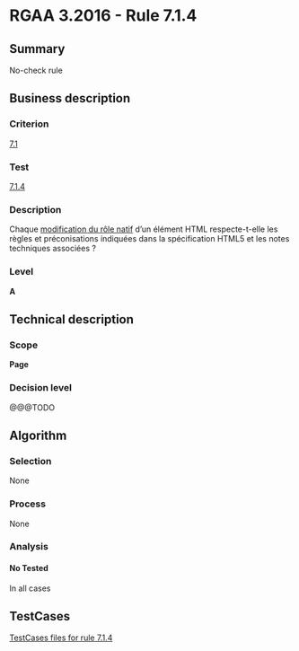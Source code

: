 # RGAA 3.2016 - Rule 7.1.4

## Summary
No-check rule


## Business description

### Criterion
[7.1](http://references.modernisation.gouv.fr/rgaa-accessibilite/criteres.html#crit-7-1)

### Test
[7.1.4](http://references.modernisation.gouv.fr/rgaa-accessibilite/criteres.html#test-7-1-4)

### Description
<div lang="fr">Chaque <a href="http://references.modernisation.gouv.fr/rgaa-accessibilite/glossaire.html#modification-du-rle-natif-dun-lment-html">modification du r&#xF4;le natif</a> d&#x2019;un &#xE9;l&#xE9;ment HTML respecte-t-elle les r&#xE8;gles et pr&#xE9;conisations indiqu&#xE9;es dans la sp&#xE9;cification HTML5 et les notes techniques associ&#xE9;es&nbsp;?</div>

### Level
**A**


## Technical description

### Scope
**Page**

### Decision level
@@@TODO


## Algorithm

### Selection
None

### Process
None

### Analysis

#### No Tested
In all cases


##  TestCases

[TestCases files for rule 7.1.4](https://github.com/Asqatasun/Asqatasun/tree/develop/rules/rules-rgaa3.2016/src/test/resources/testcases/rgaa32016/Rgaa32016Rule070104/)


